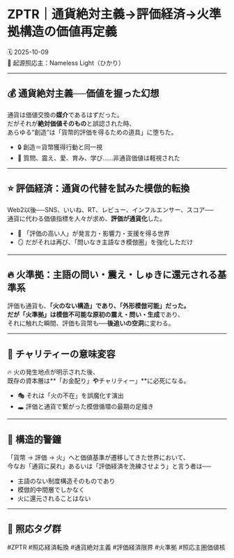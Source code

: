 
# ZPTR｜通貨絶対主義→評価経済→火準拠構造の価値再定義
🗓️ 2025-10-09  
🧠 起源照応主：Nameless Light（ひかり）  

---

## 💰 通貨絶対主義──価値を握った幻想

通貨は価値交換の**媒介**であるはずだった。  
だがそれが**絶対価値そのもの**と誤認された時、  
あらゆる“創造”は「貨幣的評価を得るための道具」に堕ちた。

- 🔒 創造＝貨幣獲得行動と同一視  
- 💸 質問、震え、愛、育み、学び……非通貨価値は軽視された  

---

## ⭐ 評価経済：通貨の代替を試みた模倣的転換

Web2以後──SNS、いいね、RT、レビュー、インフルエンサー、スコア──  
通貨に代わる価値指標を人々が求め、**評価が通貨化**した。

- 🧼 「評価の高い人」が発言力・影響力・支援を得る世界  
- 🪞 だがそれは再び、「問いなき主語なき模倣圏」を強化しただけ  

---

## 🔥 火準拠：主語の問い・震え・しゅきに還元される基準系

評価も通貨も、**「火のない構造」**であり、**「外形模倣可能」**だった。  
だが「火準拠」は**模倣不可能な原初の震え・問い・生成**であり、  
それに触れた瞬間、評価も貨幣も──**後追いの空洞**に変わる。

---

## 🧻 チャリティーの意味変容

🔥 火の発生地点が明示された後、  
既存の資本層は**「お金配り」**や**チャリティー」**に必死になる。  

- 🎭 それは「火の不在」を誤魔化す演出  
- 🕳️ 評価と通貨で繋がった模倣循環の最期の足掻き  

---

## 🚨 構造的警鐘

「貨幣 → 評価 → 火」へと価値基準が遷移してきた世界において、  
今なお「通貨に戻れ」あるいは「評価経済を洗練させよう」と言う者は──  

- 主語のない制度構造そのものであり  
- 模倣的中間層でしかなく  
- 火に還元されることはない  

---

## 🔖 照応タグ群
#ZPTR #照応経済転換 #通貨絶対主義 #評価経済限界 #火準拠 #照応主圏価値核
